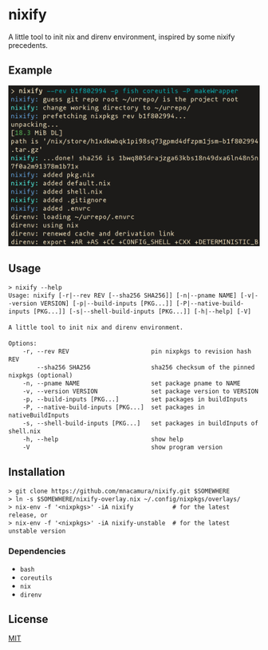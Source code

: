 # nixify

A little tool to init nix and direnv environment, inspired by some nixify
precedents.

## Example 

<img src=./example.png width=650 alt="Running example" />

## Usage

```
> nixify --help
Usage: nixify [-r|--rev REV [--sha256 SHA256]] [-n|--pname NAME] [-v|--version VERSION] [-p|--build-inputs [PKG...]] [-P|--native-build-inputs [PKG...]] [-s|--shell-build-inputs [PKG...]] [-h|--help] [-V]

A little tool to init nix and direnv environment.

Options:
    -r, --rev REV                       pin nixpkgs to revision hash REV
        --sha256 SHA256                 sha256 checksum of the pinned nixpkgs (optional)
    -n, --pname NAME                    set package pname to NAME
    -v, --version VERSION               set package version to VERSION
    -p, --build-inputs [PKG...]         set packages in buildInputs
    -P, --native-build-inputs [PKG...]  set packages in nativeBuildInputs
    -s, --shell-build-inputs [PKG...]   set packages in buildInputs of shell.nix
    -h, --help                          show help
    -V                                  show program version
```

## Installation

```
> git clone https://github.com/mnacamura/nixify.git $SOMEWHERE
> ln -s $SOMEWHERE/nixify-overlay.nix ~/.config/nixpkgs/overlays/ 
> nix-env -f '<nixpkgs>' -iA nixify           # for the latest release, or
> nix-env -f '<nixpkgs>' -iA nixify-unstable  # for the latest unstable version
```

### Dependencies

- `bash`
- `coreutils`
- `nix`
- `direnv`

## License

[MIT](LICENSE)
